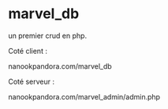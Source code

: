 # marvel_db
un premier crud en php.

Coté client :

nanookpandora.com/marvel_db

Coté serveur :

nanookpandora.com/marvel_admin/admin.php
